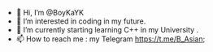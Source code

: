 - 👋 Hi, I’m @BoyKaYK
- 👀 I’m interested in coding in my future.
- 🌱 I’m currently starting  learning C++ in my University .
- 📫 How to reach me : my Telegram https://t.me/B_Asian;

